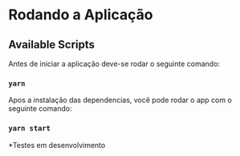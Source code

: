 # Rodando a Aplicação

## Available Scripts

Antes de iniciar a aplicação deve-se rodar o seguinte comando:

### `yarn`

Apos a instalação das dependencias, você pode rodar o app com o seguinte comando:

### `yarn start`

*Testes em desenvolvimento
